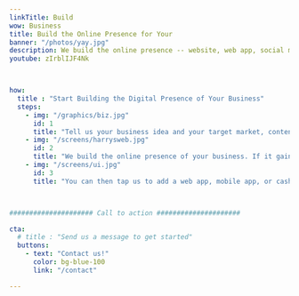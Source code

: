 ```yaml
---
linkTitle: Build
wow: Business
title: Build the Online Presence for Your  
banner: "/photos/yay.jpg"
description: We build the online presence -- website, web app, social media, SEO -- for your businesses with minimal money-cost
youtube: zIrblIJF4Nk



how:
  title : "Start Building the Digital Presence of Your Business"  
  steps:
    - img: "/graphics/biz.jpg"
      id: 1
      title: "Tell us your business idea and your target market, content, etc"  
    - img: "/screens/harrysweb.jpg"
      id: 2
      title: "We build the online presence of your business. If it gains traction within a year, then we hand it over to your control. If it fails, then we either pivot or abandon it just like a startup. In this way, your startup costs will be much lower"
    - img: "/screens/ui.jpg"
      id: 3
      title: "You can then tap us to add a web app, mobile app, or cashless payment in the future, or even try our moneyless system (this last possibility is our <a href='/docs/supereconomics/economy-as-a-service/'>ultimate goal</a>)"



##################### Call to action #####################

cta:
  # title : "Send us a message to get started"
  buttons:
    - text: "Contact us!"
      color: bg-blue-100
      link: "/contact"

---
```

